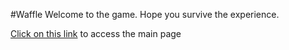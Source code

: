 #Waffle
Welcome to the game. Hope you survive the experience.

[Click on this link]() to access the main page
